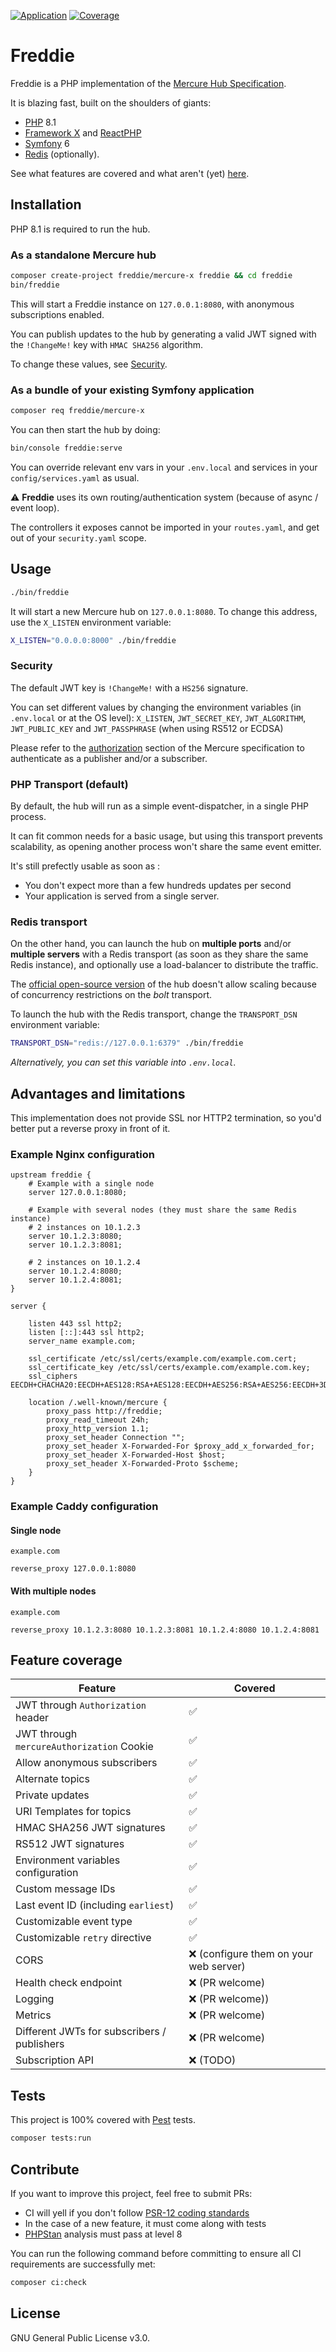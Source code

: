 [![Application](https://github.com/bpolaszek/mercure-x/actions/workflows/app.yml/badge.svg)](https://github.com/bpolaszek/mercure-x/actions/workflows/app.yml)
[![Coverage](https://codecov.io/gh/bpolaszek/freddie/branch/main/graph/badge.svg?token=uB4gRHyS6r)](https://codecov.io/gh/bpolaszek/freddie)

# Freddie

Freddie is a PHP implementation of the [Mercure Hub Specification](https://mercure.rocks/spec).

It is blazing fast, built on the shoulders of giants:
- [PHP](https://www.php.net/releases/8.1/en.php) 8.1
- [Framework X](https://framework-x.org/) and [ReactPHP](https://reactphp.org/)
- [Symfony](https://symfony.com/) 6
- [Redis](https://redis.io/) (optionally).

See what features are covered and what aren't (yet) [here](#feature-coverage).

## Installation

PHP 8.1 is required to run the hub.

### As a standalone Mercure hub

```bash
composer create-project freddie/mercure-x freddie && cd freddie
bin/freddie
```

This will start a Freddie instance on `127.0.0.1:8080`, with anonymous subscriptions enabled.

You can publish updates to the hub by generating a valid JWT signed with the `!ChangeMe!` key with `HMAC SHA256` algorithm.

To change these values, see [Security](#security).

### As a bundle of your existing Symfony application

```bash
composer req freddie/mercure-x
```

You can then start the hub by doing:

```bash
bin/console freddie:serve
```

You can override relevant env vars in your `.env.local` 
and services in your `config/services.yaml` as usual.

⚠️ **Freddie** uses its own routing/authentication system (because of async / event loop). 

The controllers it exposes cannot be imported in your `routes.yaml`, and get out of your  `security.yaml` scope.

## Usage

```bash
./bin/freddie
```

It will start a new Mercure hub on `127.0.0.1:8080`. 
To change this address, use the `X_LISTEN` environment variable:

```bash
X_LISTEN="0.0.0.0:8000" ./bin/freddie
```

### Security 

The default JWT key is `!ChangeMe!` with a `HS256` signature. 

You can set different values by changing the environment variables (in `.env.local` or at the OS level): 
`X_LISTEN`, `JWT_SECRET_KEY`, `JWT_ALGORITHM`, `JWT_PUBLIC_KEY` and `JWT_PASSPHRASE` (when using RS512 or ECDSA)

Please refer to the [authorization](https://mercure.rocks/spec#authorization) section of the Mercure specification to authenticate as a publisher and/or a subscriber.

### PHP Transport (default)

By default, the hub will run as a simple event-dispatcher, in a single PHP process.

It can fit common needs for a basic usage, but using this transport prevents scalability,
as opening another process won't share the same event emitter.

It's still prefectly usable as soon as :
- You don't expect more than a few hundreds updates per second
- Your application is served from a single server.

### Redis transport

On the other hand, you can launch the hub on **multiple ports** and/or **multiple servers** with a Redis transport
(as soon as they share the same Redis instance), and optionally use a load-balancer to distribute the traffic.

The [official open-source version](https://mercure.rocks/docs/hub/install) of the hub doesn't allow scaling 
because of concurrency restrictions on the _bolt_ transport.

To launch the hub with the Redis transport, change the `TRANSPORT_DSN` environment variable:

```bash
TRANSPORT_DSN="redis://127.0.0.1:6379" ./bin/freddie
```

_Alternatively, you can set this variable into `.env.local`._

## Advantages and limitations

This implementation does not provide SSL nor HTTP2 termination, so you'd better put a reverse proxy in front of it. 

### Example Nginx configuration

```nginx
upstream freddie {
    # Example with a single node
    server 127.0.0.1:8080;

    # Example with several nodes (they must share the same Redis instance)
    # 2 instances on 10.1.2.3
    server 10.1.2.3:8080;
    server 10.1.2.3:8081;

    # 2 instances on 10.1.2.4
    server 10.1.2.4:8080;
    server 10.1.2.4:8081;
}

server {
    
    listen 443 ssl http2;
    listen [::]:443 ssl http2;
    server_name example.com;

    ssl_certificate /etc/ssl/certs/example.com/example.com.cert;
    ssl_certificate_key /etc/ssl/certs/example.com/example.com.key;
    ssl_ciphers EECDH+CHACHA20:EECDH+AES128:RSA+AES128:EECDH+AES256:RSA+AES256:EECDH+3DES:RSA+3DES:!MD5;

    location /.well-known/mercure {
        proxy_pass http://freddie;
        proxy_read_timeout 24h;
        proxy_http_version 1.1;
        proxy_set_header Connection "";
        proxy_set_header X-Forwarded-For $proxy_add_x_forwarded_for;
        proxy_set_header X-Forwarded-Host $host;
        proxy_set_header X-Forwarded-Proto $scheme;
    }
}
```

### Example Caddy configuration

#### Single node

```caddy
example.com

reverse_proxy 127.0.0.1:8080
```

#### With multiple nodes

```caddy
example.com

reverse_proxy 10.1.2.3:8080 10.1.2.3:8081 10.1.2.4:8080 10.1.2.4:8081
```

## Feature coverage

| Feature                                     | Covered                               |
|---------------------------------------------|---------------------------------------|
| JWT through `Authorization` header          | ✅                                     |
| JWT through `mercureAuthorization` Cookie   | ✅                                     |
| Allow anonymous subscribers                 | ✅                                     |
| Alternate topics                            | ✅️                                    |
| Private updates                             | ✅                                     |
| URI Templates for topics                    | ✅                                     |
| HMAC SHA256 JWT signatures                  | ✅                                     |
| RS512 JWT signatures                        | ✅                                     |
| Environment variables configuration         | ✅                                     |
| Custom message IDs                          | ✅                                     |
| Last event ID (including `earliest`)        | ✅️                                    |
| Customizable event type                     | ✅️                                    |
| Customizable `retry` directive              | ✅️                                    |
| CORS                                        | ❌ (configure them on your web server) |
| Health check endpoint                       | ❌ (PR welcome)                        |
| Logging                                     | ❌ (PR welcome))️                      |
| Metrics                                     | ❌ (PR welcome)️                       |
| Different JWTs for subscribers / publishers | ❌ (PR welcome)                        |
| Subscription API                            | ❌️ (TODO)                             |


## Tests

This project is 100% covered with [Pest](https://pestphp.com/) tests. 

```bash
composer tests:run
```

## Contribute

If you want to improve this project, feel free to submit PRs:

- CI will yell if you don't follow [PSR-12 coding standards](https://www.php-fig.org/psr/psr-12/)
- In the case of a new feature, it must come along with tests
- [PHPStan](https://phpstan.org/) analysis must pass at level 8

You can run the following command before committing to ensure all CI requirements are successfully met:

```bash
composer ci:check
```

## License

GNU General Public License v3.0.
